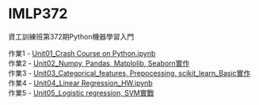 # IMLP372
資工訓練班第372期Python機器學習入門

作業1 - [Unit01_Crash Course on Python.ipynb](https://github.com/kuanyisung/IMLP372/blob/main/Unit01_Crash%20Course%20on%20Python.ipynb)<br>
作業2 - [Unit02_Numpy, Pandas, Matplolib, Seaborn實作](https://github.com/kuanyisung/IMLP372/tree/main/unit02)<br>
作業3 - [Unit03_Categorical_features, Prepocessing, scikit_learn_Basic實作](https://github.com/kuanyisung/IMLP372/tree/main/unit03)<br>
作業4 - [Unit04_Linear Regression_HW.ipynb](https://github.com/kuanyisung/IMLP372/blob/main/Linear%20Regression_HW.ipynb)<br>
作業5 - [Unit05_Logistic regression, SVM實戰](https://github.com/kuanyisung/IMLP372/tree/main/unit05)
